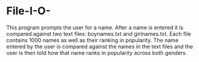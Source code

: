 # File-I-O-
This program prompts the user for a name. After a name is entered it is compared against two text files: boynames.txt and girlnames.txt. 
Each file contains 1000 names as well as their ranking in popularity. The name entered by the user is compared against the names in the text files and the user is then told how that name ranks in popularity across both genders.
